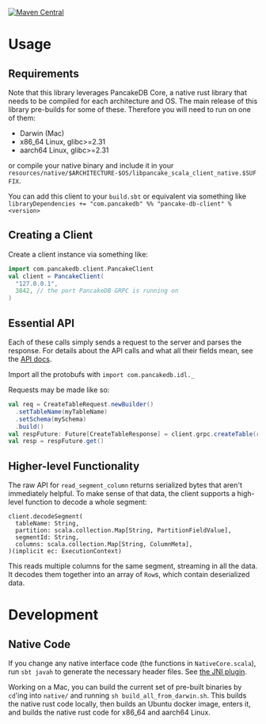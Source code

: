 [![Maven Central][maven-badge]][maven-url]

[maven-badge]: https://maven-badges.herokuapp.com/maven-central/com.pancakedb/pancake-db-client_2.12/badge.svg?gav=true
[maven-url]: https://search.maven.org/artifact/com.pancakedb/pancake-db-client_2.12

# Usage

## Requirements

Note that this library leverages PancakeDB Core,
a native rust library that needs to be compiled for each
architecture and OS.
The main release of this library pre-builds for some of these.
Therefore you will need to run on one of them:
* Darwin (Mac)
* x86_64 Linux, glibc>=2.31
* aarch64 Linux, glibc>=2.31

or compile your native binary and include it in your `resources/native/$ARCHITECTURE-$OS/libpancake_scala_client_native.$SUFFIX`.

You can add this client to your `build.sbt` or equivalent via something like
`libraryDependencies += "com.pancakedb" %% "pancake-db-client" % <version>`

## Creating a Client

Create a client instance via something like:
```scala
import com.pancakedb.client.PancakeClient
val client = PancakeClient(
  "127.0.0.1",
  3842, // the port PancakeDB GRPC is running on
)
```

## Essential API

Each of these calls simply sends a request to the server and parses the
response.
For details about the API calls and what all their fields mean,
see the [API docs](https://github.com/pancake-db/pancake-idl).

Import all the protobufs with `import com.pancakedb.idl._`

Requests may be made like so:
```scala
val req = CreateTableRequest.newBuilder()
  .setTableName(myTableName)
  .setSchema(mySchema)
  .build()
val respFuture: Future[CreateTableResponse] = client.grpc.createTable(req)
val resp = respFuture.get()
```

## Higher-level Functionality

The raw API for `read_segment_column` returns serialized bytes that aren't
immediately helpful.
To make sense of that data, the client supports a high-level function to decode
a whole segment:

```
client.decodeSegment(
  tableName: String,
  partition: scala.collection.Map[String, PartitionFieldValue],
  segmentId: String,
  columns: scala.collection.Map[String, ColumnMeta],
)(implicit ec: ExecutionContext)
```

This reads multiple columns for the same segment, streaming in all the data.
It decodes them together into an array of `Row`s, which contain
deserialized data.

# Development

## Native Code

If you change any native interface code (the functions in `NativeCore.scala`),
run `sbt javah` to generate the necessary header files.
See [the JNI plugin](https://github.com/sbt/sbt-jni).

Working on a Mac, you can build the current set of pre-built binaries
by `cd`'ing into `native/` and running `sh build_all_from_darwin.sh`.
This builds the native rust code locally, then builds an Ubuntu docker image,
enters it, and builds the native rust code for x86_64 and aarch64 Linux.

